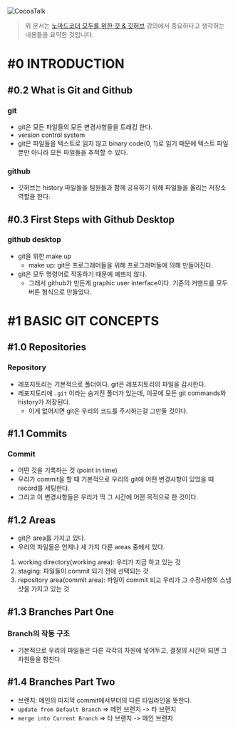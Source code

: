 ![CocoaTalk](https://nomadcoders.co/_next/image?url=https%3A%2F%2Fd1telmomo28umc.cloudfront.net%2Fmedia%2Fpublic%2Fthumbnails%2Fgit-min.jpg&w=3840&q=75)

> 위 문서는 [노마드코더 모두를 위한 깃 & 깃허브](https://nomadcoders.co/kokoa-clone/lobby) 강의에서 중요하다고 생각하는 내용들을 요약한 것입니다.

# #0 INTRODUCTION

## #0.2 What is Git and Github

### git

- git은 모든 파일들의 모든 변경사항들을 트래킹 한다.
- version control system
- git은 파일들을 텍스트로 읽지 않고 binary code(0, 1)로 읽기 때문에 텍스트 파일 뿐만 아니라 모든 파일들을 추적할 수 있다.

### github

- 깃허브는 history 파일들을 팀원들과 함께 공유하기 위해 파일들을 올리는 저장소 역할을 한다.

## #0.3 First Steps with Github Desktop

### github desktop

- git을 위한 make up
  - make up: git은 프로그래머들을 위해 프로그래머들에 의해 만들어진다.
- git은 모두 명령어로 작동하기 때문에 예쁘지 않다.
  - 그래서 github가 만든게 graphic user interface이다. 기존의 커맨드를 모두 버튼 형식으로 만들었다.

# #1 BASIC GIT CONCEPTS

## #1.0 Repositories

### Repository

- 레포지토리는 기본적으로 폴더이다. git은 레포지토리의 파일을 감시한다.
- 레포지토리에 `.git` 이라는 숨겨진 폴더가 있는데, 이곳에 모든 git commands와 history가 저장된다.
  - 이게 없어지면 git은 우리의 코드를 주시하는걸 그만둘 것이다.

## #1.1 Commits

### Commit

- 어떤 것을 기록하는 것 (point in time)
- 우리가 commit을 할 때 기본적으로 우리의 git에 어떤 변경사항이 있었을 때 record를 세팅한다.
- 그리고 이 변경사항들은 우리가 딱 그 시간에 어떤 목적으로 한 것이다.

## #1.2 Areas

- git은 area를 가지고 있다.
- 우리의 파일들은 언제나 세 가지 다른 areas 중에서 있다.

1. working directory(working area): 우리가 지금 하고 있는 것
2. staging: 파일들이 commit 되기 전에 선택되는 것
3. repository area(commit area): 파일이 commit 되고 우리가 그 수정사항의 스냅샷을 가지고 있는 것

## #1.3 Branches Part One

### Branch의 작동 구조

- 기본적으로 우리의 파일들은 다른 각각의 차원에 넣어두고, 결정의 시간이 되면 그 차원들을 합친다.

## #1.4 Branches Part Two

- 브랜치: 메인의 마지막 commit에서부터의 다른 타임라인을 뜻한다.
- `update from Default Branch` => 메인 브랜치 -> 타 브랜치
- `merge into Current Branch` => 타 브랜치 -> 메인 브랜치
